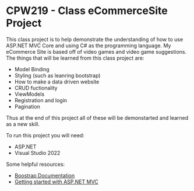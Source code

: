 # CPW219 - Class eCommerceSite Project

This class project is to help demonstrate the understanding of how to use ASP.NET MVC Core and using C#
as the programming language. My eCommerce Site is based off of video games and video game suggestions. 
The things that will be learned from this class project are:

- Model Binding
- Styling (such as leanring bootstrap)
- How to make a data driven website
- CRUD fuctionality
- ViewModels
- Registration and login
- Pagination

Thus at the end of this project all of these will be demonstarted and learned as a new skill.

To run this project you will need:
- ASP.NET
- Visual Studio 2022

Some helpful resources:
- [Boostrap Documentation](https://getbootstrap.com/docs/5.2/getting-started/introduction/)
- [Getting started with ASP.NET MVC](https://docs.microsoft.com/en-us/aspnet/core/tutorials/first-mvc-app/start-mvc?view=aspnetcore-6.0&tabs=visual-studio)
